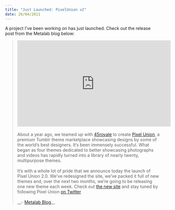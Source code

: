 ```yaml
--- 
title: "Just Launched: PixelUnion v2"
date: 26/04/2011
---
```


A project I've been working on has just launched. Check out the release post from the Metalab blog below:

> <iframe src="http://player.vimeo.com/video/22873653" width="500" height="281" frameborder="0"></iframe><br /><br />
> About a year ago, we teamed up with <a href="http://www.45royale.com/">45royale</a> to create <a href="http://pixelunion.net">Pixel Union</a>, a premium Tumblr theme marketplace showcasing designs by some of the world’s best designers. It’s been immensely successful. What began as four themes dedicated to better showcasing photographs and videos has rapidly turned into a library of nearly twenty, multipurpose themes. <br /><br />
> It’s with a whole lot of pride that we announce today the launch of Pixel Union 2.0. We’ve redesigned the site, we’ve packed it full of new themes and, over the next two months, we’re going to be releasing one new theme each week. Check out <a href="http://pixelunion.net/">the new site</a> and stay tuned by following Pixel Union <a href="http://twitter.com/pixelunion">on Twitter</a><br /><br />
> __- <a href="http://blog.metalabdesign.com/post/4966260447/introducing-pixel-union-2-0-about-a-year-ago-we">Metalab Blog</a>__


